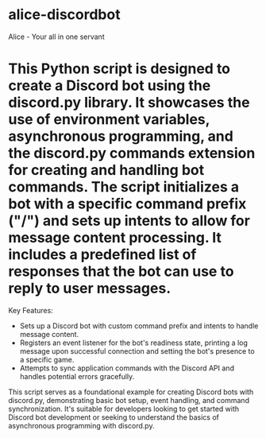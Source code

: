 # alice-discordbot
Alice - Your all in one servant 

# This Python script is designed to create a Discord bot using the discord.py library. It showcases the use of environment variables, asynchronous programming, and the discord.py commands extension for creating and handling bot commands. The script initializes a bot with a specific command prefix ("/") and sets up intents to allow for message content processing. It includes a predefined list of responses that the bot can use to reply to user messages.

Key Features:

- Sets up a Discord bot with custom command prefix and intents to handle message content.
- Registers an event listener for the bot's readiness state, printing a log message upon successful connection and setting the bot's presence to a specific game.
- Attempts to sync application commands with the Discord API and handles potential errors gracefully.

This script serves as a foundational example for creating Discord bots with discord.py, demonstrating basic bot setup, event handling, and command synchronization. It's suitable for developers looking to get started with Discord bot development or seeking to understand the basics of asynchronous programming with discord.py.
